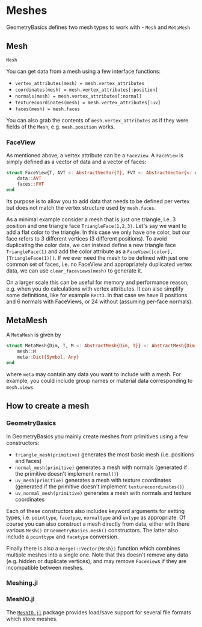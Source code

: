 # Meshes

GeometryBasics defines two mesh types to work with - `Mesh` and `MetaMesh`

## Mesh

```@docs; canonical=false
Mesh
```

You can get data from a mesh using a few interface functions:
- `vertex_attributes(mesh) = mesh.vertex_attributes`
- `coordinates(mesh) = mesh.vertex_attributes[:position]`
- `normals(mesh) = mesh.vertex_attributes[:normal]`
- `texturecoordinates(mesh) = mesh.vertex_attributes[:uv]`
- `faces(mesh) = mesh.faces`

You can also grab the contents of `mesh.vertex_attributes` as if they were fields of the `Mesh`, e.g. `mesh.position` works.

### FaceView

As mentioned above, a vertex attribute can be a `FaceView`.
A `FaceView` is simply defined as a vector of data and a vector of faces:

```julia
struct FaceView{T, AVT <: AbstractVector{T}, FVT <: AbstractVector{<: AbstractFace}}
    data::AVT
    faces::FVT
end
```

Its purpose is to allow you to add data that needs to be defined per vertex but does not match the vertex structure used by `mesh.faces`.

As a minimal example consider a mesh that is just one triangle, i.e. 3 position and one triangle face `TriangleFace(1,2,3)`.
Let's say we want to add a flat color to the triangle.
In this case we only have one color, but our face refers to 3 different vertices (3 different positions).
To avoid duplicating the color data, we can instead define a new triangle face `TriangleFace(1)` and add the color attribute as a `FaceView([color], [TriangleFace(1)])`.
If we ever need the mesh to be defined with just one common set of faces, i.e. no FaceView and appropriately duplicated vertex data, we can use `clear_faceviews(mesh)` to generate it.

On a larger scale this can be useful for memory and performance reason, e.g. when you do calculations with vertex attributes.
It can also simplify some definitions, like for example `Rect3`.
In that case we have 8 positions and 6 normals with FaceViews, or 24 without (assuming per-face normals). 


## MetaMesh

A `MetaMesh` is given by

```julia
struct MetaMesh{Dim, T, M <: AbstractMesh{Dim, T}} <: AbstractMesh{Dim, T}
    mesh::M
    meta::Dict{Symbol, Any}
end
```

where `meta` may contain any data you want to include with a mesh.
For example, you could include group names or material data corresponding to `mesh.views`.

## How to create a mesh

### GeometryBasics

In GeometryBasics you mainly create meshes from primitives using a few constructors:
- `triangle_mesh(primitive)` generates the most basic mesh (i.e. positions and faces)
- `normal_mesh(primitive)` generates a mesh with normals (generated if the primitive doesn't implement `normal()`)
- `uv_mesh(primitive)` generates a mesh with texture coordinates (generated if the primitive doesn't implement `texturecoordinates()`)
- `uv_normal_mesh(primitive)` generates a mesh with normals and texture coordinates

Each of these constructors also includes keyword arguments for setting types, i.e. `pointtype`, `facetype`, `normaltype` and `uvtype` as appropriate.
Of course you can also construct a mesh directly from data, either with there various `Mesh()` or `GeometryBasics.mesh()` constructors.
The latter also include a `pointtype` and `facetype` conversion.

Finally there is also a `merge(::Vector{Mesh})` function which combines multiple meshes into a single one.
Note that this doesn't remove any data (e.g. hidden or duplicate vertices), and may remove `FaceView`s if they are incompatible between meshes.

### Meshing.jl

### MeshIO.jl

The [`MeshIO.jl`](https://github.com/JuliaIO/MeshIO.jl) package provides load/save support for several file formats which store meshes.
